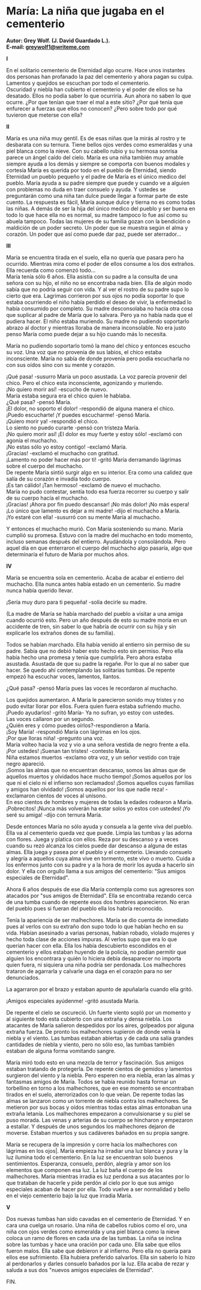 # María: La niña que jugaba en el cementerio

**Autor: Grey Wolf. (J. David Guardado L.).**  
**E-mail: greywolf1@writeme.com**

**I**

En el solitario cementerio de Eternidad algo ocurre. Hace unos
instantes dos personas han profanado la paz del cementerio y ahora
pagan su culpa. Lamentos y quejidos se escuchan por todo el cementerio.  
Oscuridad y niebla han cubierto el cementerio y el poder de ellos se ha
desatado. Ellos no podía saber lo que ocurriría. Aun ahora no saben lo
que ocurre. ¿Por que tenían que traer el mal a este sitio? ¿Por qué
tenía que enfurecer a fuerzas que ellos no conocen? ¿Pero sobre todo
por qué tuvieron que meterse con ella?

**II**

María es una niña muy gentil. Es de esas niñas que la mirás al rostro y
te desbarata con su ternura. Tiene bellos ojos verdes como esmeraldas y
una piel blanca como la nieve. Con su cabello rubio y su hermosa
sonrisa parece un ángel caído del cielo. María es una niña también muy
amable siempre ayuda a los demás y siempre se comporta con buenos
modales y cortesía María es querida por todo en el pueblo de Eternidad,
siendo Eternidad un pueblo pequeño y el padre de María es el único
medico del pueblo. María ayuda a su padre siempre que puede y cuando ve
a alguien con problemas no duda en traer consuelo y ayuda. Y ustedes se
preguntarán como una niña tan dulce puede llegar a formar parte de este
cuento. La respuesta es fácil, María aunque dulce y tierna no es como
todas las niñas. A demás de ser la hija del único medico del pueblo y
ser buena en todo lo que hace ella no es normal, su madre tampoco lo
fue así como su abuela tampoco. Todas las mujeres de su familia gozan
con la bendición o maldición de un poder secreto. Un poder que se
muestra según el alma y corazón. Un poder que así como puede dar paz,
puede ser aterrador...

**III**

María se encuentra tirada en el suelo, ella no quería que pasara pero
ha ocurrido. Mientras mira como el poder de ellos consume a los dos
extraños. Ella recuerda como comenzó todo...  
María tenía sólo 6 años. Ella asistía con su padre a la consulta de una
señora con su hijo, el niño no se encontraba nada bien. Ella de algún
modo sabía que no podría seguir con vida. Y al ver el rostro de su
padre supo lo cierto que era. Lagrimas corrieron por sus ojos no podía
soportar lo que estaba ocurriendo el niño había perdido el deseo de
vivir, la enfermedad lo había consumido por completo. Su madre
desconsolaba no hacía otra cosa que suplicar al padre de María que lo
salvara. Pero ya no había nada que el pudiera hacer. El niño estaba
muriendo. Su madre no pudiendo soportarlo abrazo al doctor y mientras
lloraba de manera inconsolable. No era justo penso María como puede
dejar a su hijo cuando más lo necesita.

María no pudiendo soportarlo tomó la mano del chico y entonces escucho
su voz. Una voz que no provenía de sus labios, el chico estaba
inconsciente. María no sabía de donde provenía pero podía escucharla no
con sus oídos sino con su mente y corazón.

¡Qué pasa! -susurro María un poco asustada. La voz parecía provenir del
chico. Pero el chico esta inconsciente, agonizando y muriendo.  
¡No quiero morir así! -escucho de nuevo.  
María estaba segura era el chico quien le hablaba.  
¿Qué pasa? -pensó María.  
¡El dolor, no soporto el dolor! -respondió de alguna manera el chico.  
¡Puedo escucharte! ¡Y puedes escucharme! -pensó María.  
¡Quiero morir ya! -respondió el chico.  
Lo siento no puedo curarte -pensó con tristeza María.  
¡No quiero morir así! ¡El dolor es muy fuerte y estoy sólo! -exclamó
con agonía el muchacho.  
¡No estas sólo yo estoy contigo! -exclamó María.  
¡Gracias! -exclamó el muchacho con gratitud.  
¡Lamento no poder hacer más por ti! -gritó María derramando lágrimas
sobre el cuerpo del muchacho.  
De repente María sintió surgir algo en su interior. Era como una
calidez que salía de su corazón e invadía todo cuerpo.  
¡Es tan cálido! ¡Tan hermoso! -exclamó de nuevo el muchacho.  
María no pudo contestar, sentía todo esa fuerza recorrer su cuerpo y
salir de su cuerpo hacía el muchacho.  
¡Gracias! ¡Ahora por fin puedo descansar! ¡No más dolor! ¡No más
espera! ¡Lo único que lamento es dejar a mi madre! -dijo el muchacho a
María.  
¡Yo estaré con ella! -susurró con su mente María al muchacho.

Y entonces el muchacho murió. Con María sosteniendo su mano. María
cumplió su promesa. Estuvo con la madre del muchacho en todo momento,
incluso semanas después del entierro. Ayudándola y consolándola. Pero
aquel día en que enterraron el cuerpo del muchacho algo pasaría, algo
que determinaría el futuro de María por muchos años.

**IV**

María se encuentra sola en cementerio. Acaba de acabar el entierro del
muchacho. Ella nunca antes había estado en un cementerio. Su madre
nunca había querido llevar.

¡Sería muy duro para ti pequeña! -solía decirle su madre.

(La madre de María se había marchado del pueblo a visitar a una amiga
cuando ocurrió esto. Pero un año después de esto su madre moría en un
accidente de tren, sin saber lo que habría de ocurrir con su hija y sin
explicarle los extraños dones de su familia).

Todos se habían marchado. Ella había venido al entierro sin permiso de
su padre. Sabía que no debió haber esto hecho esto sin permiso. Pero
ella había hecho una promesa y tenía que cumplirla. Pero ahora estaba
asustada. Asustada de que su padre la regañe. Por lo que al no saber
que hacer. Se quedo ahí contemplando las solitarias tumbas. De repente
empezó ha escuchar voces, lamentos, llantos.

¿Qué pasa? -pensó María pues las voces le recordaron al muchacho.

Los quejidos aumentaron. A María le parecieron sonido muy tristes y no
pudo evitar llorar por ellos. Fuera quien fuera estaba sufriendo mucho.  
¡Puedo ayudarlos! -gritó María- Ya no sufran, yo estoy con ustedes.  
Las voces callaron por un segundo.  
¿Quién eres y cómo puedes oírlos?-respondieron a María.  
¡Soy María! -respondió María con lágrimas en los ojos.  
¡Por que lloras niña! -pregunto una voz.  
María volteo hacia la voz y vio a una señora vestida de negro frente a
ella.  
¡Por ustedes! ¡Suenan tan tristes! -contesto María.  
Niña estamos muertos -exclamo otra voz, y un señor vestido con traje
negro apareció.  
¡Somos las almas que no encuentran descanso, somos las almas que de
aquellos muertos y olvidados hace mucho tiempo! ¡Somos aquellos por los
que ni el cielo ni el infierno son reclamados! ¡Somos aquellos cuyas
familias y amigos han olvidado! ¡Somos aquellos por los que nadie reza!
-exclamaron cientos de voces al unísono.  
En eso cientos de hombres y mujeres de todas la edades rodearon a
María.  
¡Pobrecitos! ¡Nunca más volverán ha estar solos yo estos con ustedes!
¡Yo seré su amiga! -dijo con ternura María.

Desde entonces María no sólo ayuda y consuela a la gente viva del
pueblo. Ella va al cementerio queda vez que puede. Limpia las tumbas y
las adorna con flores. Juega y platica con ellos. Reza por su descanso
y a veces cuando su rezó alcanza los cielos puede dar descanso a alguna
de estas almas. Ella juega y pasea por el pueblo y el cementerio.
Llevando consuelo y alegría a aquellos cuya alma vive en tormento, este
vivo o muerto. Cuida a los enfermos junto con su padre y a la hora de
morir los ayuda a hacerlo sin dolor. Y ella con orgullo llama a sus
amigos del cementerio: "Sus amigos especiales de Eternidad".

Ahora 6 años después de ese día María contempla como sus agresores son
atacados por "sus amigos de Eternidad". Ella se encontraba rezando
cerca de una tumba cuando de repente esos dos hombres aparecieron. No
eran del pueblo pues si fueran del pueblo ella los habría reconocido.

Tenía la apariencia de ser malhechores. María se dio cuenta de
inmediato pues al verlos con su extraño don supo todo lo que habían
hecho en su vida. Habían asesinado a varias personas, habían robado,
violado mujeres y hecho toda clase de acciones impuras. Al verlos supo
que era lo que querían hacer con ella. Ella los había descubierto
escondidos en el cementerio y ellos estaban huyendo de la policía, no
podían permitir que alguien los encontrara y quién lo hiciera debía
desaparecer no importa quien fuera, ni siquiera una niña podría ser
perdonada. Los malhechores trataron de agarrarla y calvarle una daga en
el corazón para no ser denunciados.

La agarraron por el brazo y estaban apunto de apuñalarla cuando ella
gritó.

¡Amigos especiales ayúdenme! -gritó asustada María.

De repente el cielo se oscureció. Un fuerte viento sopló por un momento
y al siguiente todo esta cubierto con una extraña y densa niebla. Los
atacantes de María salieron despedidos por los aires, golpeados por
alguna extraña fuerza. De pronto los malhechores supieron de donde
venía la niebla y el viento. Las tumbas estaban abiertas y de cada una
salía grandes cantidades de niebla y viento, pero no sólo eso, las
tumbas también estaban de alguna forma vomitando sangre.

María miró todo esto en una mezcla de terror y fascinación. Sus amigos
estaban tratando de protegerla. De repente cientos de gemidos y
lamentos surgieron del viento y la niebla. Pero esperen no era niebla,
eran las almas y fantasmas amigos de María. Todos se había reunido
hasta formar un torbellino en torno a los malhechores, que en ese
momento se encontraban tirados en el suelo, aterrorizados con lo que
veían. De repente todas las almas se lanzaron como un torrente de
niebla contra los malhechores. Se metieron por sus bocas y oídos
mientras todas estas almas entonaban una extraña letanía. Los
malhechores empezaron a convulsionarse y su piel se puso morada. Las
venas y arterias de su cuerpo se hincharon y empezaron a estallar. Y
después de unos segundos los malhechores dejaron de moverse. Estaban
muertos y sus cadáveres bañados en su propia sangre.

María se recupera de la impresión y corre hacia los malhechores con
lágrimas en los ojos|. María empieza ha irradiar una luz blanca y pura
y la luz ilumina todo el cementerio. En la luz se encuentran solo
buenos sentimientos. Esperanza, consuelo, perdón, alegría y amor son
los elementos que componen esa luz. La luz baña el cuerpo de los
malhechores. María mientras irradia es luz perdona a sus atacantes por
lo que trataban de hacerle y pide perdón al cielo por lo que sus amigo
especiales acaban de hacer por ella. Todo vuelve a ser normalidad y
bello en el viejo cementerio bajo la luz que irradia María.

**V**

Dos nuevas tumbas han sido cavadas en el cementerio de Eternidad. Y en
cara una cuelga un rosario. Una niña de cabellos rubios como el oro,
una niña con ojos verdes como esmeralda y una piel blanca como la nieve
coloca un ramo de flores en cada una de las tumbas. La niña se inclina
sobre las tumbas y hace una oración por cada uno. Ella sabe que ellos
fueron malos. Ella sabe que debieron ir al infierno. Pero ella no
quería para ellos ese sufrimiento. Ella hubiera preferido salvarlos.
Ella sin saberlo lo hizo al perdonarlos y darles consuelo bañados por
la luz. Ella acaba de rezar y saluda a sus dos "nuevos amigos
especiales de Eternidad".

FIN.
